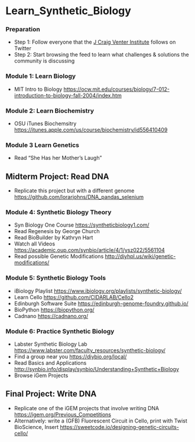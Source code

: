 # Learn_Synthetic_Biology

### Preparation
- Step 1: Follow everyone that the [J Craig Venter Institute](https://twitter.com/JCVenterInst/following) follows on Twitter
- Step 2: Start browsing the feed to learn what challenges & solutions the community is discussing

### Module 1: Learn Biology
- MIT Intro to Biology https://ocw.mit.edu/courses/biology/7-012-introduction-to-biology-fall-2004/index.htm 

### Module 2: Learn Biochemistry
- OSU iTunes Biochemsitry https://itunes.apple.com/us/course/biochemistry/id556410409 

### Module 3 Learn Genetics
- Read “She Has her Mother’s Laugh” 

## Midterm Project: Read DNA
- Replicate this project but with a different genome https://github.com/lorarjohns/DNA_pandas_selenium 

### Module 4: Synthetic Biology Theory
- Syn Biology One Course https://syntheticbiology1.com/  
- Read Regenesis by George Church
- Read BioBuilder by Kathryn Hart
- Watch all Videos https://academic.oup.com/synbio/article/4/1/ysz022/5561104  
- Read possible Genetic Modifications http://diyhpl.us/wiki/genetic-modifications/

### Module 5: Synthetic Biology Tools
- iBiology Playlist https://www.ibiology.org/playlists/synthetic-biology/ 
- Learn Cello https://github.com/CIDARLAB/Cello2 
- Edinburgh Software Suite https://edinburgh-genome-foundry.github.io/ 
- BioPython https://biopython.org/ 
- Cadnano https://cadnano.org/

### Module 6: Practice Synthetic Biology
- Labster Synthetic Biology Lab  https://www.labster.com/faculty_resources/synthetic-biology/ 
- Find a group near you https://diybio.org/local/
- Read Basics and Applications http://synbio.info/display/synbio/Understanding+Synthetic+Biology
- Browse iGem Projects

## Final Project: Write DNA
- Replicate one of the iGEM projects that involve writing DNA https://igem.org/Previous_Competitions 
- Alternatively: write a (GFB) Fluorescent Circuit in Cello, print with Twist BioScience, Insert https://sweetcode.io/designing-genetic-circuits-cello/ 

